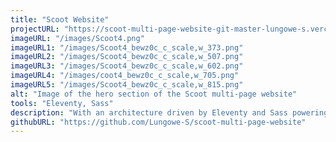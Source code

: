 ```yaml
---
title: "Scoot Website"
projectURL: "https://scoot-multi-page-website-git-master-lungowe-s.vercel.app/"
imageURL: "/images/Scoot4.png"
imageURL1: "/images/Scoot4_bewz0c_c_scale,w_373.png"
imageURL2: "/images/Scoot4_bewz0c_c_scale,w_507.png"
imageURL3: "/images/Scoot4_bewz0c_c_scale,w_602.png"
imageURL4: "/images/coot4_bewz0c_c_scale,w_705.png"
imageURL5: "/images/Scoot4_bewz0c_c_scale,w_815.png"
alt: "Image of the hero section of the Scoot multi-page website"
tools: "Eleventy, Sass"
description: "With an architecture driven by Eleventy and Sass powering the site with maintainable and modular stylesheets, explore Scoot to witness the harmony of technology and creativity in this statically generated site."
githubURL: "https://github.com/Lungowe-S/scoot-multi-page-website"
---
```

